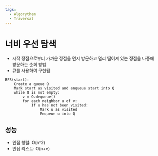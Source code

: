 ```yaml
---
tags:
  - Algorythem
  - Traversal
---
```

# 너비 우선 탐색
- 시작 정점으로부터 가까운 정점을 먼저 방문하고 멀리 떨어져 있는 정점을 나중에 방문하는 순회 방법
- 큐를 사용하여 구현됨
```
BFS(start):
    Create a queue Q
    Mark start as visited and enqueue start into Q
    while Q is not empty:
        v = Q.dequeue()
        for each neighbor u of v:
            If u has not been visited:
                Mark u as visited
                Enqueue u into Q

```
## 성능
- 인접 행렬: O(n^2)
- 인접 리스트: O(n+e)